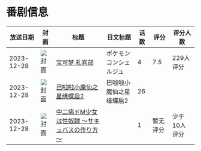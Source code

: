 # 番剧信息

|放送日期|封面|标题|日文标题|话数|评分|评分人数|
|---|---|---|---|---|---|---|
|2023-12-28|![封面](https://lain.bgm.tv/pic/cover/c/cd/e3/422154_8CWWv.jpg)|[宝可梦 礼宾部](https://bangumi.tv/subject/422154)|ポケモンコンシェルジュ|4|7.5|229人评分|
|2023-12-28|![封面](https://lain.bgm.tv/pic/cover/c/85/9c/471493_VRV8b.jpg)|[巴啦啦小魔仙之星缘蝶启2](https://bangumi.tv/subject/471493)|巴啦啦小魔仙之星缘蝶启2|26|||
|2023-12-28|![封面](https://bangumi.tv/img/no_icon_subject.png)|[中二病ドM少女は性奴隷 ～サキュバスの作り方～](https://bangumi.tv/subject/476205)||1|暂无评分|少于10人评分|

